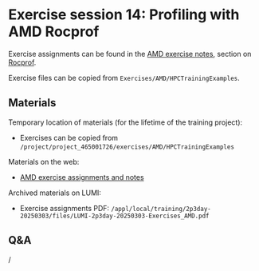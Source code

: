 # Exercise session 14: Profiling with AMD Rocprof

Exercise assignments can be found in the [AMD exercise notes](https://hackmd.io/@sfantao/lumi-training-sto-2025),
section on [Rocprof](https://hackmd.io/@sfantao/lumi-training-sto-2025#Rocprof).

Exercise files can be copied from `Exercises/AMD/HPCTrainingExamples`.


## Materials

<!-- No materials available at the moment. -->

Temporary location of materials (for the lifetime of the training project):

-   Exercises can be copied from `/project/project_465001726/exercises/AMD/HPCTrainingExamples`

Materials on the web:

-   [AMD exercise assignments and notes](https://hackmd.io/@sfantao/lumi-training-sto-2025#Rocprof)

<!--
    [PDF backup](https://462000265.lumidata.eu/2p3day-20250303/files/LUMI-2p3day-20250303-Exercises_AMD.pdf)
    and [local web backup](exercises_AMD_hackmd.md#rocprof).

-   Exercise files: 
    [Download as .tar.bz2](https://462000265.lumidata.eu/2p3day-20250303/files/LUMI-2p3day-20250303-Exercises_AMD.tar.bz2)
    or [download as .tar](https://462000265.lumidata.eu/2p3day-20250303/files/LUMI-2p3day-20250303-Exercises_AMD.tar)
-->

Archived materials on LUMI:

-   Exercise assignments PDF: `/appl/local/training/2p3day-20250303/files/LUMI-2p3day-20250303-Exercises_AMD.pdf`

<!--
-   Exercise files:
    `/appl/local/training/2p3day-20250303/files/LUMI-2p3day-20250303-Exercises_AMD.tar.bz2`
    or `/appl/local/training/2p3day-20250303/files/LUMI-2p3day-20250303-Exercises_AMD.tar`
-->


## Q&A

/

